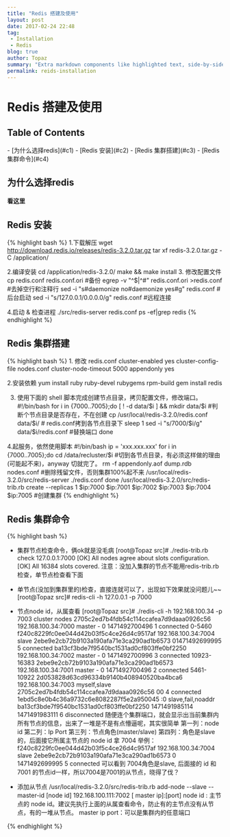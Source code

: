 ```yaml
---
title: "Redis 搭建及使用"
layout: post
date: 2017-02-24 22:48
tag:
 - Installation
 - Redis
blog: true
author: Topaz
summary: "Extra markdown components like highlighted text, side-by-side items, starring/highlighting a blog or project, and embedding gists, videos etc"
permalink: reids-installation
---
```

<h1 class="title"> Redis 搭建及使用 </h1>

<h2> Table of Contents </h2>
- [为什么选择redis](#c1)
- [Redis 安装](#c2)
- [Redis 集群搭建](#c3)
- [Redis 集群命令](#c4)


<h2 id="c1"> 为什么选择redis </h2>
<h4 href="https://www.jianshu.com/p/238372c25669"> 看这里 </h4>

<h2 id="c2"> Redis 安装 </h2>

{% highlight bash %}
1.下载解压
 wget http://download.redis.io/releases/redis-3.2.0.tar.gz
 tar xf redis-3.2.0.tar.gz -C /application/

2.编译安装
 cd /application/redis-3.2.0/
 make && make install
3. 修改配置文件
 cp redis.conf redis.conf.ori  #备份
 egrep -v "^$|^#" redis.conf.ori >redis.conf #去掉空行和注释行
 sed -i "s#daemonize no#daemonize yes#g" redis.conf #后台启动
 sed -i "s/127.0.0.1/0.0.0.0/g" redis.conf #远程连接

4.启动 & 检查进程
 ./src/redis-server redis.conf
 ps -ef|grep redis
{% endhighlight %}


<h2 id="c3"> Redis 集群搭建 </h2>
{% highlight bash %}
1. 修改 redis.conf 
 cluster-enabled yes
 cluster-config-file nodes.conf
 cluster-node-timeout 5000
 appendonly yes

2.安装依赖
 yum install ruby ruby-devel rubygems rpm-build
 gem install redis

3. 使用下面的 shell 脚本完成创建节点目录，拷贝配置文件，修改端口。
 #!/bin/bash
 for i in {7000..7005};do
 	[ ! -d data/$i ] && mkdir data/$i  #判断个节点目录是否存在，不在创建
 	cp /usr/local/redis-3.2.0/redis.conf  data/$i/ # redis.conf拷到各节点目录下
 	sleep 1
 	sed -i "s/7000/$i/g"  data/$i/redis.conf  #替换端口
 done

4.起服务，依然使用脚本
 #!/bin/bash
 ip = 'xxx.xxx.xxx'
 for i in {7000..7005};do
	cd /data/recluster/$i  #切到各节点目录，有必须这样做的理由(可能起不来)，anyway 切就完了。
	rm -f appendonly.aof  dump.rdb  nodes.conf  #删除残留文件，否则集群100%起不来
    /usr/local/redis-3.2.0/src/redis-server ./redis.conf 
 done
 /usr/local/redis-3.2.0/src/redis-trib.rb create --replicas 1 $ip:7000 $ip:7001 $ip:7002  $ip:7003 $ip:7004 $ip:7005  #创建集群
{% endhighlight %}


<h2 id="c4"> Redis 集群命令 </h2>

{% highlight bash %}
- 集群节点检查命令，俩ok就是没毛病
 [root@Topaz src]# ./redis-trib.rb check 127.0.0.1:7000
 [OK] All nodes agree about slots configuration.
 [OK] All 16384 slots covered.
 注意：没加入集群的节点不能用redis-trib.rb检查，单节点检查看下面

- 单节点(没加到集群里的)检查，直接连就可以了，出现如下效果就没问题儿~~
 [root@Topaz src]# redis-cli -h 127.0.0.1 -p 7000

- 节点node id，从属查看
 [root@Topaz src]# ./redis-cli -h 192.168.100.34 -p 7003 cluster nodes
 2705c2ed7b4fdb54c114ccafea7d9daaa0926c56 192.168.100.34:7000 master - 0 1471492700496 1 connected 0-5460
 f240c8229fc0ee044d42b03f5c4ce26d4c9517af 192.168.100.34:7004 slave 	2ebe9e2cb72b9103a190afa71e3ca290ad1b6573  01471492699995 5 connected
 ba13cf3bde7f9540bc1531ad0cf803ffe0bf2250 192.168.100.34:7002 master - 0 1471492700996 3 connected 	10923-16383
 2ebe9e2cb72b9103a190afa71e3ca290ad1b6573 192.168.100.34:7001 master - 0 1471492700496 2 connected 5461-10922
 2d053828d63cd96334b9140b408940520ba4bca6 192.168.100.34:7003 myself,slave 2705c2ed7b4fdb54c114ccafea7d9daaa0926c56 00 4 connected
 1ebd5c8e0b4c36a9732c6e8082287f5e2a950045 :0 slave,fail,noaddr ba13cf3bde7f9540bc1531ad0cf803ffe0bf2250  1471491985114 1471491983111 6 disconnected
 随便连个集群端口，就会显示出当前集群内所有节点的信息，出来了一堆是不是有点懵逼呢，其实很简单
 第一列：node id
 第二列：Ip Port
 第三列：节点角色(master/slave)
 第四列：角色是slave的，后面接它所属主节点的 node id
 拿 7004 举例： 
	f240c8229fc0ee044d42b03f5c4ce26d4c9517af 192.168.100.34:7004 slave 2ebe9e2cb72b9103a190afa71e3ca290ad1b6573  0 1471492699995 5 connected
 可以看到 7004角色是slave, 后面接的 id 和 7001 的节点id一样，所以7004是7001的从节点，晓得了伐？
 
- 添加从节点
 /usr/local/redis-3.2.0/src/redis-trib.rb add-node --slave --master-id [node id] 192.168.100.111:7002 [ master ip]:[port]
 node id : 主节点的 node id。建议先执行上面的从属查看命令，防止有的主节点没有从节点，有的一堆从节点。
 master ip
 port：可以是集群内的任意端口

{% endhighlight %}









